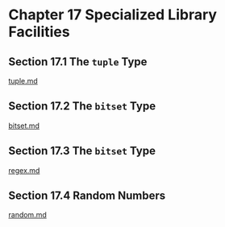 Chapter 17 Specialized Library Facilities
=========================================

Section 17.1 The `tuple` Type
-----------------------------

[tuple.md](https://github.com/kiddliu/CppPrimer/blob/master/Chapter17/tuple.md)

Section 17.2 The `bitset` Type
------------------------------

[bitset.md](https://github.com/kiddliu/CppPrimer/blob/master/Chapter17/bitset.md)

Section 17.3 The `bitset` Type
------------------------------

[regex.md](https://github.com/kiddliu/CppPrimer/blob/master/Chapter17/regex.md)

Section 17.4 Random Numbers
---------------------------

[random.md](https://github.com/kiddliu/CppPrimer/blob/master/Chapter17/random.md)
